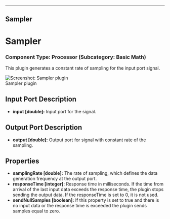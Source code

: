    
---
Sampler
---

# Sampler

### Component Type: Processor (Subcategory: Basic Math)

This plugin generates a constant rate of sampling for the input port signal.  

![Screenshot:
        Sampler plugin](img/Sampler.jpg "Screenshot: Sampler plugin")  
Sampler plugin

## Input Port Description

*   **input \[double\]:** Input port for the signal.

## Output Port Description

*   **output \[****double****\]:** Output port for signal with constant rate of the sampling.

## Properties

*   **samplingRate \[double\]:** The rate of sampling, which defines the data generation frequency at the output port.
*   **responseTime \[integer\]:** Response time in milliseconds. If the time from arrival of the last input data exceeds the response time, the plugin stops sending the output data. If the responseTime is set to 0, it is not used.
*   **sendNullSamples \[boolean\]:** If this property is set to true and there is no input data or the response time is exceeded the plugin sends samples equal to zero.